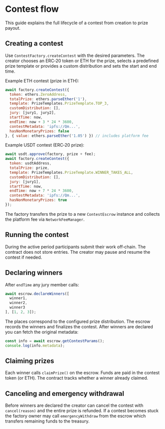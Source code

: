 # Contest flow

This guide explains the full lifecycle of a contest from creation to prize payout.

## Creating a contest

Use `ContestFactory.createContest` with the desired parameters. The creator chooses an ERC‑20 token or ETH for the prize, selects a predefined prize template or provides a custom distribution and sets the start and end time.

Example ETH contest (prize in ETH):
```javascript
await factory.createContest({
  token: ethers.ZeroAddress,
  totalPrize: ethers.parseEther('1'),
  template: PrizeTemplates.PrizeTemplate.TOP_3,
  customDistribution: [],
  jury: [jury1, jury2],
  startTime: now,
  endTime: now + 3 * 24 * 3600,
  contestMetadata: 'ipfs://Qm...',
  hasNonMonetaryPrizes: false
}, { value: ethers.parseEther('1.05') }) // includes platform fee
```

Example USDT contest (ERC‑20 prize):
```javascript
await usdt.approve(factory, prize + fee);
await factory.createContest({
  token: usdtAddress,
  totalPrize: prize,
  template: PrizeTemplates.PrizeTemplate.WINNER_TAKES_ALL,
  customDistribution: [],
  jury: [jury1],
  startTime: now,
  endTime: now + 7 * 24 * 3600,
  contestMetadata: 'ipfs://Qm...',
  hasNonMonetaryPrizes: true
});
```

The factory transfers the prize to a new `ContestEscrow` instance and collects the platform fee via `NetworkFeeManager`.

## Running the contest

During the active period participants submit their work off‑chain. The contract does not store entries. The creator may pause and resume the contest if needed.

## Declaring winners

After `endTime` any jury member calls:
```javascript
await escrow.declareWinners([
  winner1,
  winner2,
  winner3
], [1, 2, 3]);
```
The places correspond to the configured prize distribution. The escrow records the winners and finalizes the contest.
After winners are declared you can fetch the original metadata:
```javascript
const info = await escrow.getContestParams();
console.log(info.metadata);
```

## Claiming prizes

Each winner calls `claimPrize()` on the escrow. Funds are paid in the contest token (or ETH). The contract tracks whether a winner already claimed.

## Canceling and emergency withdrawal

Before winners are declared the creator can cancel the contest with `cancel(reason)` and the entire prize is refunded. If a contest becomes stuck the factory owner may call `emergencyWithdraw` from the escrow which transfers remaining funds to the treasury.
